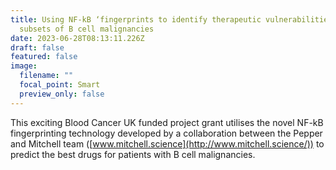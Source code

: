 ```yaml
---
title: Using NF-kB ‘fingerprints to identify therapeutic vulnerabilities within
  subsets of B cell malignancies
date: 2023-06-28T08:13:11.226Z
draft: false
featured: false
image:
  filename: ""
  focal_point: Smart
  preview_only: false
---
```

This exciting Blood Cancer UK funded project grant utilises the novel NF-kB fingerprinting technology developed by a collaboration between the Pepper and Mitchell team ([www.mitchell.science](http://www.mitchell.science/)) to predict the best drugs for patients with B cell malignancies.